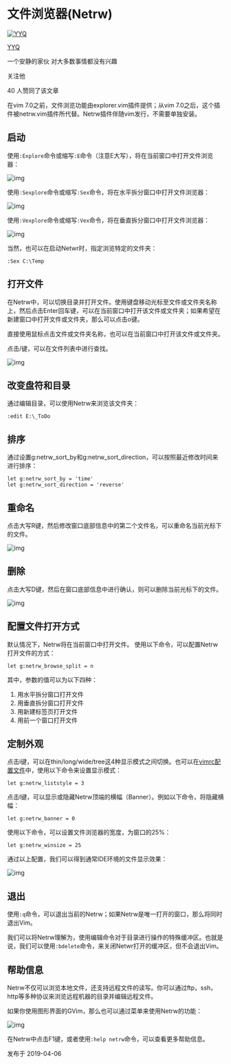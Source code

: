 # 文件浏览器(Netrw)

[![YYQ](https://pica.zhimg.com/v2-c4432de041354a82800b86e53483c9c7_xs.jpg?source=172ae18b)](https://www.zhihu.com/people/anthony.yuan)

[YYQ](https://www.zhihu.com/people/anthony.yuan)

一个安静的家伙 对大多数事情都没有兴趣

关注他

40 人赞同了该文章

在vim 7.0之前，文件浏览功能由explorer.vim插件提供；从vim 7.0之后，这个插件被netrw.vim插件所代替。Netrw插件伴随vim发行，不需要单独安装。

## **启动**

使用`:Explore`命令或缩写`:E`命令（注意E大写），将在当前窗口中打开文件浏览器：

![img](https://pic4.zhimg.com/80/v2-779a8a5ab0e3a38a3fa4c9ebc4f83a43_720w.jpg)

使用`:Sexplore`命令或缩写`:Sex`命令，将在水平拆分窗口中打开文件浏览器：

![img](https://pic1.zhimg.com/80/v2-60d4ed7082fab80291e3df757844e480_720w.jpg)

使用`:Vexplore`命令或缩写`:Vex`命令，将在垂直拆分窗口中打开文件浏览器：

![img](https://pic2.zhimg.com/80/v2-443beb3b6c84b0d8c0b6f0b3e7764ea5_720w.jpg)

当然，也可以在启动Netwr时，指定浏览特定的文件夹：

```
:Sex C:\Temp
```

## **打开文件**

在Netrw中，可以切换目录并打开文件。使用键盘移动光标至文件或文件夹名称上，然后点击Enter回车键，可以在当前窗口中打开该文件或文件夹；如果希望在新建窗口中打开文件或文件夹，那么可以点击o键。

直接使用鼠标点击文件或文件夹名称，也可以在当前窗口中打开该文件或文件夹。

点击/键，可以在文件列表中进行查找。

![img](https://pic2.zhimg.com/80/v2-31ff96b2e7f281cea25bdadf9bc652cd_720w.jpg)

## **改变盘符和目录**

通过编辑目录，可以使用Netrw来浏览该文件夹：

```
:edit E:\_ToDo
```

## **排序**

通过设置g:netrw_sort_by和g:netrw_sort_direction，可以按照最近修改时间来进行排序：

```vim
let g:netrw_sort_by = 'time'
let g:netrw_sort_direction = 'reverse'
```

## **重命名**

点击大写R键，然后修改窗口底部信息中的第二个文件名，可以重命名当前光标下的文件。

![img](https://pic3.zhimg.com/80/v2-3a9e2283370ccd508378ff850e060346_720w.jpg)

## **删除**

点击大写D键，然后在窗口底部信息中进行确认，则可以删除当前光标下的文件。

![img](https://pic2.zhimg.com/80/v2-0535b80bccfd9149c1c89360e03b5f41_720w.jpg)

## **配置文件打开方式**

默认情况下，Netrw将在当前窗口中打开文件。 使用以下命令，可以配置Netrw打开文件的方式：

```
let g:netrw_browse_split = n
```

其中，参数的值可以为以下四种：

1. 用水平拆分窗口打开文件
2. 用垂直拆分窗口打开文件
3. 用新建标签页打开文件
4. 用前一个窗口打开文件

## **定制外观**

点击i键，可以在thin/long/wide/tree这4种显示模式之间切换。也可以在[vimrc配置文件](https://link.zhihu.com/?target=http%3A//yyq123.github.io/learn-vim/learn-vi-59-vimrc.html)中，使用以下命令来设置显示模式：

```
let g:netrw_liststyle = 3
```

点击I键，可以显示或隐藏Netrw顶端的横幅（Banner）。例如以下命令，将隐藏横幅：

```
let g:netrw_banner = 0
```

使用以下命令，可以设置文件浏览器的宽度，为窗口的25%：

```
let g:netrw_winsize = 25
```

通过以上配置，我们可以得到通常IDE环境的文件显示效果：

![img](https://pic4.zhimg.com/80/v2-5f89cf58be155f94e6d9382f1d9a3663_720w.jpg)

## **退出**

使用`:q`命令，可以退出当前的Netrw；如果Netrw是唯一打开的窗口，那么将同时退出Vim。

我们可以将Netrw理解为，使用编辑命令对于目录进行操作的特殊缓冲区。也就是说，我们可以使用`:bdelete`命令，来关闭Netwr打开的缓冲区，但不会退出Vim。

## **帮助信息**

Netrw不仅可以浏览本地文件，还支持远程文件的读写。你可以通过ftp，ssh，http等多种协议来浏览远程机器的目录并编辑远程文件。

如果你使用图形界面的GVim，那么也可以通过菜单来使用Netrw的功能：

![img](https://pic1.zhimg.com/80/v2-d9acd8e5fd290caa0296dbc49844af08_720w.jpg)

在Netrw中点击F1键，或者使用`:help netrw`命令，可以查看更多帮助信息。

发布于 2019-04-06